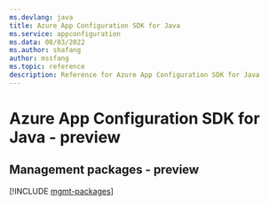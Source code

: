 ```yaml
---
ms.devlang: java
title: Azure App Configuration SDK for Java
ms.service: appconfiguration
ms.data: 08/03/2022
ms.author: shafang
author: mssfang
ms.topic: reference
description: Reference for Azure App Configuration SDK for Java
---
```

# Azure App Configuration SDK for Java - preview

## Management packages - preview
[!INCLUDE [mgmt-packages](app-configuration-mgmt-index.md)]